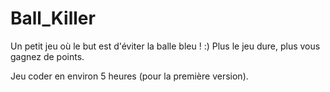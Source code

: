 Ball_Killer
===========

Un petit jeu où le but est d'éviter la balle bleu ! :)
Plus le jeu dure, plus vous gagnez de points.


Jeu coder en environ 5 heures (pour la première version).

